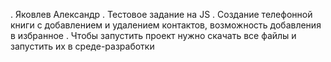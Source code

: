  . Яковлев Александр
 . Тестовое задание на JS
 . Создание телефонной книги с добавлением и удалением контактов, возможность добавления в избранное
 . Чтобы запустить проект нужно скачать все файлы и запустить их в среде-разработки
